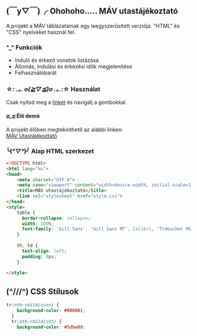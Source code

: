 ## (￣y▽￣)╭ Ohohoho..... MÁV utastájékoztató

A projekt a MÁV táblázatainak egy leegyszerűsített verziója. "HTML" és "CSS" nyelveket használ fel.

### ^_^ Funkciók
-  Induló és érkező vonatok listázása 
-  Állomás, indulási és érkezési idők megjelenítése
-  Felhasználóbarát

### ☆*: .｡. o(≧▽≦)o .｡.:*☆ Használat
Csak nyitsd meg a [linket](https://tisyani.github.io/Mav/) és navigálj a gombokkal.
#### ಥ_ಥ Élő demó

A projekt élőben megtekinthető az alábbi linken:  
[MÁV Utastájékoztató](https://tisyani.github.io/Mav/)

### ╰(*°▽°*)╯ Alap HTML szerkezet
```html
<!DOCTYPE html>
<html lang="hu">
<head>
    <meta charset="UTF-8">
    <meta name="viewport" content="width=device-width, initial-scale=1.0">
    <title>MÁV utastájékoztató</title>
    <link rel="stylesheet" href="style.css">
</head>
<style>
    table {
      border-collapse: collapse;
      width: 100%;
      font-family: 'Gill Sans', 'Gill Sans MT', Calibri, 'Trebuchet MS', sans-serif;
    }
    
    th, td {
      text-align: left;
      padding: 8px;
    }
    
</style>
```

## (^///^) CSS Stílusok
```css
tr:nth-child(even) {
    background-color: #008001;
  }
  tr:nth-child(odd) {
    background-color: #5dbe89;
```